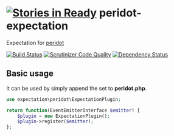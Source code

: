 [![Stories in Ready](https://badge.waffle.io/expectation-php/peridot-expectation.png?label=ready&title=Ready)](https://waffle.io/expectation-php/peridot-expectation)
peridot-expectation
===================

Expectation for [peridot](https://github.com/peridot-php/peridot)

[![Build Status](https://travis-ci.org/expectation-php/peridot-expectation.svg)](https://travis-ci.org/expectation-php/peridot-expectation)
[![Scrutinizer Code Quality](https://scrutinizer-ci.com/g/expectation-php/peridot-expectation/badges/quality-score.png?b=master)](https://scrutinizer-ci.com/g/expectation-php/peridot-expectation/?branch=master)
[![Dependency Status](https://www.versioneye.com/user/projects/5456291c22b4fba1150002ae/badge.svg?style=flat)](https://www.versioneye.com/user/projects/5456291c22b4fba1150002ae)


Basic usage
------------------

It can be used by simply append the set to **peridot.php**.

```php
use expectation\peridot\ExpectationPlugin;

return function(EventEmitterInterface $emitter) {
	$plugin = new ExpectationPlugin();
	$plugin->register($emitter);
};
```
